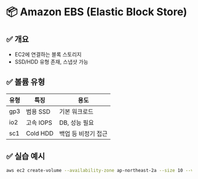 # 📦 Amazon EBS (Elastic Block Store)

## ✅ 개요
- EC2에 연결하는 블록 스토리지
- SSD/HDD 유형 존재, 스냅샷 가능

## ✅ 볼륨 유형
| 유형 | 특징 | 용도 |
|------|------|------|
| gp3 | 범용 SSD | 기본 워크로드 |
| io2 | 고속 IOPS | DB, 성능 필요 |
| sc1 | Cold HDD | 백업 등 비정기 접근 |

## ✅ 실습 예시
```bash
aws ec2 create-volume --availability-zone ap-northeast-2a --size 10 --volume-type gp3
```